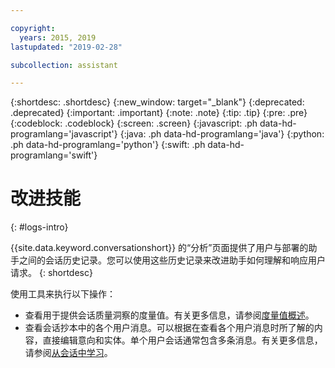 ```yaml
---

copyright:
  years: 2015, 2019
lastupdated: "2019-02-28"

subcollection: assistant

---
```


{:shortdesc: .shortdesc}
{:new_window: target="_blank"}
{:deprecated: .deprecated}
{:important: .important}
{:note: .note}
{:tip: .tip}
{:pre: .pre}
{:codeblock: .codeblock}
{:screen: .screen}
{:javascript: .ph data-hd-programlang='javascript'}
{:java: .ph data-hd-programlang='java'}
{:python: .ph data-hd-programlang='python'}
{:swift: .ph data-hd-programlang='swift'}

# 改进技能
{: #logs-intro}

{{site.data.keyword.conversationshort}} 的“分析”页面提供了用户与部署的助手之间的会话历史记录。您可以使用这些历史记录来改进助手如何理解和响应用户请求。
{: shortdesc}

使用工具来执行以下操作：

- 查看用于提供会话质量洞察的度量值。有关更多信息，请参阅[度量值概述](/docs/services/assistant?topic=assistant-logs-overview)。
- 查看会话抄本中的各个用户消息。可以根据在查看各个用户消息时所了解的内容，直接编辑意向和实体。单个用户会话通常包含多条消息。有关更多信息，请参阅[从会话中学习](/docs/services/assistant?topic=assistant-logs)。

